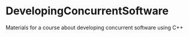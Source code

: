 DevelopingConcurrentSoftware
============================

Materials for a course about developing concurrent software using C++
